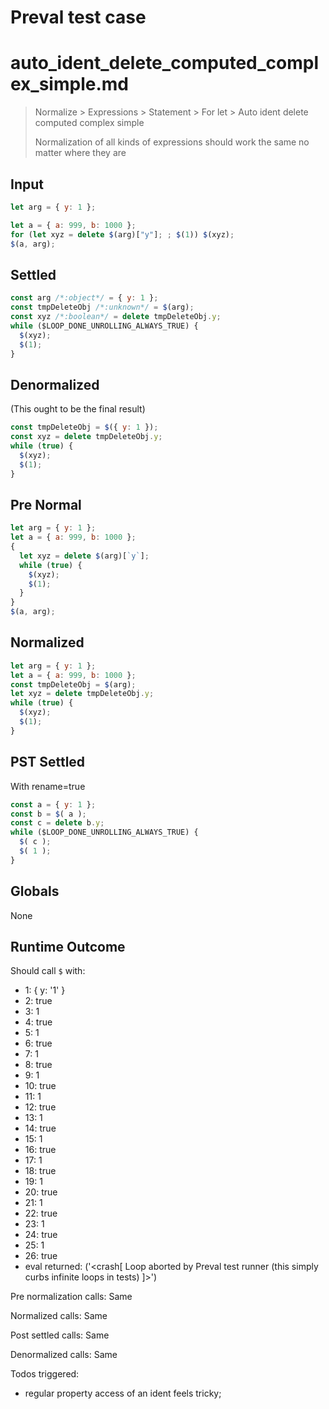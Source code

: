 # Preval test case

# auto_ident_delete_computed_complex_simple.md

> Normalize > Expressions > Statement > For let > Auto ident delete computed complex simple
>
> Normalization of all kinds of expressions should work the same no matter where they are

## Input

`````js filename=intro
let arg = { y: 1 };

let a = { a: 999, b: 1000 };
for (let xyz = delete $(arg)["y"]; ; $(1)) $(xyz);
$(a, arg);
`````

## Settled


`````js filename=intro
const arg /*:object*/ = { y: 1 };
const tmpDeleteObj /*:unknown*/ = $(arg);
const xyz /*:boolean*/ = delete tmpDeleteObj.y;
while ($LOOP_DONE_UNROLLING_ALWAYS_TRUE) {
  $(xyz);
  $(1);
}
`````

## Denormalized
(This ought to be the final result)

`````js filename=intro
const tmpDeleteObj = $({ y: 1 });
const xyz = delete tmpDeleteObj.y;
while (true) {
  $(xyz);
  $(1);
}
`````

## Pre Normal


`````js filename=intro
let arg = { y: 1 };
let a = { a: 999, b: 1000 };
{
  let xyz = delete $(arg)[`y`];
  while (true) {
    $(xyz);
    $(1);
  }
}
$(a, arg);
`````

## Normalized


`````js filename=intro
let arg = { y: 1 };
let a = { a: 999, b: 1000 };
const tmpDeleteObj = $(arg);
let xyz = delete tmpDeleteObj.y;
while (true) {
  $(xyz);
  $(1);
}
`````

## PST Settled
With rename=true

`````js filename=intro
const a = { y: 1 };
const b = $( a );
const c = delete b.y;
while ($LOOP_DONE_UNROLLING_ALWAYS_TRUE) {
  $( c );
  $( 1 );
}
`````

## Globals

None

## Runtime Outcome

Should call `$` with:
 - 1: { y: '1' }
 - 2: true
 - 3: 1
 - 4: true
 - 5: 1
 - 6: true
 - 7: 1
 - 8: true
 - 9: 1
 - 10: true
 - 11: 1
 - 12: true
 - 13: 1
 - 14: true
 - 15: 1
 - 16: true
 - 17: 1
 - 18: true
 - 19: 1
 - 20: true
 - 21: 1
 - 22: true
 - 23: 1
 - 24: true
 - 25: 1
 - 26: true
 - eval returned: ('<crash[ Loop aborted by Preval test runner (this simply curbs infinite loops in tests) ]>')

Pre normalization calls: Same

Normalized calls: Same

Post settled calls: Same

Denormalized calls: Same

Todos triggered:
- regular property access of an ident feels tricky;